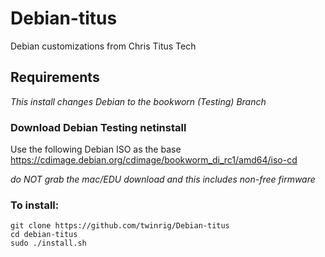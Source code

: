 # Debian-titus
Debian customizations from Chris Titus Tech
 
## Requirements
_This install changes Debian to the bookworn (Testing) Branch_

### Download Debian Testing netinstall

Use the following Debian ISO as the base <https://cdimage.debian.org/cdimage/bookworm_di_rc1/amd64/iso-cd>

*do NOT grab the mac/EDU download and this includes non-free firmware*
### To install:

```
git clone https://github.com/twinrig/Debian-titus
cd debian-titus
sudo ./install.sh
```

